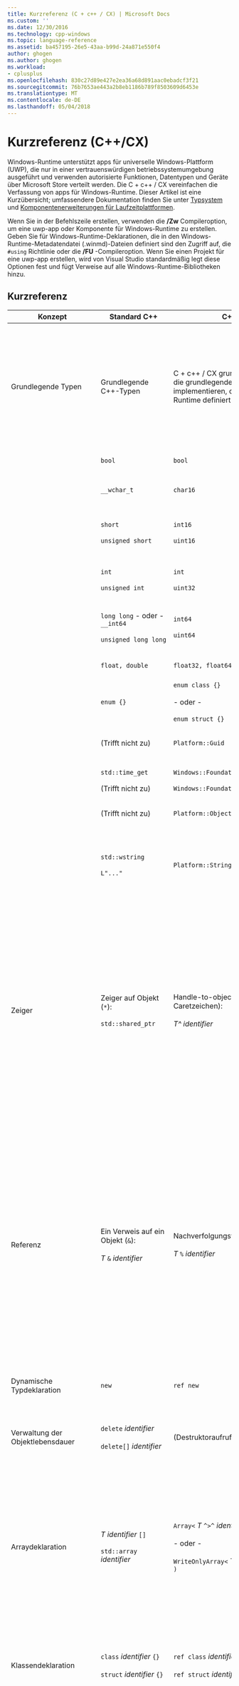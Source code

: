 ```yaml
---
title: Kurzreferenz (C + c++ / CX) | Microsoft Docs
ms.custom: ''
ms.date: 12/30/2016
ms.technology: cpp-windows
ms.topic: language-reference
ms.assetid: ba457195-26e5-43aa-b99d-24a871e550f4
author: ghogen
ms.author: ghogen
ms.workload:
- cplusplus
ms.openlocfilehash: 830c27d89e427e2ea36a68d891aac0ebadcf3f21
ms.sourcegitcommit: 76b7653ae443a2b8eb1186b789f8503609d6453e
ms.translationtype: MT
ms.contentlocale: de-DE
ms.lasthandoff: 05/04/2018
---
```

# <a name="quick-reference-ccx"></a>Kurzreferenz (C++/CX)
Windows-Runtime unterstützt apps für universelle Windows-Plattform (UWP), die nur in einer vertrauenswürdigen betriebssystemumgebung ausgeführt und verwenden autorisierte Funktionen, Datentypen und Geräte über Microsoft Store verteilt werden. Die C + c++ / CX vereinfachen die Verfassung von apps für Windows-Runtime. Dieser Artikel ist eine Kurzübersicht; umfassendere Dokumentation finden Sie unter [Typsystem](../cppcx/type-system-c-cx.md) und [Komponentenerweiterungen für Laufzeitplattformen](http://go.microsoft.com/fwlink/p/?linkid=228720).  
  
 Wenn Sie in der Befehlszeile erstellen, verwenden die **/Zw** Compileroption, um eine uwp-app oder Komponente für Windows-Runtime zu erstellen. Geben Sie für Windows-Runtime-Deklarationen, die in den Windows-Runtime-Metadatendatei (.winmd)-Dateien definiert sind den Zugriff auf, die `#using` Richtlinie oder die **/FU** -Compileroption. Wenn Sie einen Projekt für eine uwp-app erstellen, wird von Visual Studio standardmäßig legt diese Optionen fest und fügt Verweise auf alle Windows-Runtime-Bibliotheken hinzu.  
  
## <a name="quick-reference"></a>Kurzreferenz  
  
|Konzept|Standard C++|C++/CX|Hinweise|  
|-------------|--------------------|------------------------------------------------------------------|-------------|  
|Grundlegende Typen|Grundlegende C++-Typen|C + c++ / CX grundlegenden Typen, die grundlegende Typen implementieren, die in Windows-Runtime definiert sind.|Die `default` -Namespace enthält C + c++ / CX integrierte grundlegende Typen. Der Compiler implizit ordnet C + c++ / CX grundlegende Typen zu Standard-c++-Typen.<br /><br /> Die `Platform` -Familie von Namespaces enthält Typen, die grundlegenden Windows-Runtime-Typen implementieren.|  
||`bool`|`bool`|Ein 8-Bit-boolescher Wert.|  
||`__wchar_t`|`char16`|Ein nicht numerischer 16-Bit-Wert, der einen Unicode-Codepunkt (UTF-16) darstellt.|  
||`short`<br /><br /> `unsigned short`|`int16`<br /><br /> `uint16`|Eine 16-Bit-Ganzzahl mit Vorzeichen.<br /><br /> Eine 16-Bit-Ganzzahl ohne Vorzeichen.|  
||`int`<br /><br /> `unsigned int`|`int`<br /><br /> `uint32`|Eine 32-Bit-Ganzzahl mit Vorzeichen.<br /><br /> Eine 32-Bit-Ganzzahl ohne Vorzeichen.|  
||`long long` - oder - `__int64`<br /><br /> `unsigned long long`|`int64`<br /><br /> `uint64`|Eine 64-Bit-Ganzzahl mit Vorzeichen.<br /><br /> Eine 64-Bit-Ganzzahl ohne Vorzeichen.|  
||`float, double`|`float32, float64`|Eine 32-Bit- oder 64-Bit-IEEE 754-Gleitkommazahl.|  
||`enum {}`|`enum class {}`<br /><br /> - oder - <br /><br /> `enum struct {}`|Eine 32-Bit-Enumeration.|  
||(Trifft nicht zu)|`Platform::Guid`|Ein nicht numerischer 128-Bit-Wert (eine GUID) im `Platform` -Namespace.|  
||`std::time_get`|`Windows::Foundation::DateTime`|Eine Datum/Uhrzeit-Struktur.|  
||(Trifft nicht zu)|`Windows::Foundation::TimeSpan`|Eine TimeSpan-Struktur.|  
||(Trifft nicht zu)|`Platform::Object^`|Der Verweis gezählte Basisobjekt in der C++-Ansicht der Windows-Runtime-Typsystem.|  
||`std::wstring`<br /><br /> `L"..."`|`Platform::String^`|`Platform::String^` ist eine nach Verweis gezählte, unveränderliche Sequenz von Unicode-Zeichen, die Text darstellt.|  
|Zeiger|Zeiger auf Objekt (`*`):<br /><br /> `std::shared_ptr`|Handle-to-object (`^`, steht für Caretzeichen):<br /><br /> *T^ identifier*|Alle Windows-Runtime-Klassen werden mit dem Handle-to-Object-Modifizierer deklariert. Auf Member des Objekts wird mit dem Klassenmemberzugriffs-Operator Pfeil (`->`) zugegriffen.<br /><br /> Die Modifizierer Hat, bedeutet "Zeiger auf ein Windows-Runtime-Objekt, das automatisch Verweis gezählt." Genauer gesagt, deklariert "handle-to-object", dass der Compiler Code einfügen soll, um den Verweiszählerwert des Objekts automatisch zu verwalten und das Objekt zu löschen, wenn der Verweiszähler Null ist.|  
|Referenz|Ein Verweis auf ein Objekt (`&`):<br /><br /> *T* `&` *identifier*|Nachverfolgungsverweis (`%`):<br /><br /> *T* `%` *identifier*|Nur Windows-Runtime, die Typen deklariert werden können, mit dem Modifizierer zu verweisen. Auf Member des Objekts wird mit dem Klassenmemberzugriffs-Operator Punkt (`.`) zugegriffen.<br /><br /> Der Nachverfolgungsverweis bedeutet "einen Verweis auf ein Windows-Runtime-Objekt, das automatisch einen Verweiszähler auf." Genauer gesagt, deklariert ein Nachverfolgungsverweis, dass der Compiler Code einfügen soll, um den Verweiszählerwert des Objekts automatisch zu verwalten und das Objekt zu löschen, wenn der Verweiszähler Null ist.|  
|Dynamische Typdeklaration|`new`|`ref new`|Ordnet ein Windows-Runtime-Objekt und gibt ein Handle auf das Objekt.|  
|Verwaltung der Objektlebensdauer|`delete` *identifier*<br /><br /> `delete[]`  *identifier*|(Destruktoraufruf.)|Die Lebensdauer wird durch Verweiszählung bestimmt. Ein Löschaufruf startet den Destruktor und gibt selbst keinen Speicherplatz frei.|  
|Arraydeklaration|*T  identifier* `[]`<br /><br /> `std::array` *identifier*|`Array<` *T* `^>^` *identifier* `(` *size* `)`<br /><br /> - oder - <br /><br /> `WriteOnlyArray<` *T* `^>`  *identifier* `(` *size* `)`|Deklariert ein eindimensionales bearbeitbares oder schreibgeschütztes Array vom Typ T^. Das Array selbst ist auch ein nach Verweis gezähltes Objekt, das mit dem handle-to-object-Modifizierer deklariert werden muss.<br /><br /> (Arraydeklarationen verwenden eine Vorlagenheaderklasse, die im `Platform` -Namespace ist.)|  
|Klassendeklaration|`class`  *identifier* `{}`<br /><br /> `struct` *identifier* `{}`|`ref class` *identifier* `{}`<br /><br /> `ref struct` *identifier* `{}`|Deklariert eine Laufzeitklasse mit privater Standardbarrierefreiheit.<br /><br /> Deklariert eine Laufzeitklasse mit öffentlicher Standardbarrierefreiheit.|  
|Strukturdeklaration|`struct` *identifier* `{}`<br /><br /> (d. h. eine POD-Struktur (Plain Old Data))|`value class` *identifier* `{}`<br /><br /> `value struct` *identifier* `{}`|Deklariert eine POD-Struktur mit privater Standardbarrierefreiheit.<br /><br /> Eine Wertklasse kann in Windows-Metadaten dargestellt werden, eine Standard-C++-Klasse hingegen nicht.<br /><br /> Deklariert eine POD-Struktur mit öffentlicher Standardbarrierefreiheit.<br /><br /> Eine Wertstruktur kann in Windows-Metadaten dargestellt werden, eine Standard-C++-Struktur hingegen nicht.|  
|Schnittstellendeklaration|Abstrakte Klasse, die nur rein virtuelle Funktionen enthält.|`interface class` *identifier* `{}`<br /><br /> `interface struct` *identifier* `{}`|Deklariert eine Schnittstelle mit privater Standardbarrierefreiheit.<br /><br /> Deklariert eine Schnittstelle mit öffentlicher Standardbarrierefreiheit.|  
|delegate|`std::function`|`public delegate` *Rückgabetyp* *delegate-type-identifier* `(` *[Parameter]* `);`|Deklariert ein Objekt, das wie ein Funktionsaufruf aufgerufen werden kann.|  
|event|(Trifft nicht zu)|`event` *delegate-type-identifier* *event-identifier* `;`<br /><br /> *delegate-type-identifier* *delegate-identifier* = `ref new`*delegate-type-identifier*`( this`*[, Parameter]*`);`<br /><br /> *event-identifier* `+=` *delegate-identifier* `;`<br /><br /> - oder - <br /><br /> `EventRegistrationToken` *token-identifier* = *obj*`.`*event-identifier*`+=`*delegate-identifier*`;`<br /><br /> - oder - <br /><br /> `auto` *Token-Identifier* = *Obj*. *Ereignisbezeichner*`::add(`*Delegaten-Bezeichner*`);`<br /><br /> *obj* `.` *event-identifier* `-=` *token-identifier* `;`<br /><br /> - oder - <br /><br /> *obj* `.` *event-identifier* `::remove(` *token-identifier* `);`|Deklariert ein Ereignisobjekt, das eine Ereignishandlerauflistung (Delegaten) speichert, die beim Auftreten eines Ereignisses aufgerufen wird.<br /><br /> Erstellt einen Ereignishandler.<br /><br /> Fügt einen Ereignishandler hinzu.<br /><br /> Wenn ein Ereignishandler hinzugefügt wird, wird ein Ereignistoken (*token-identifier*) zurückgegeben. Falls Sie den Ereignishandler explizit entfernen möchten, müssen Sie das Ereignistoken für die spätere Verwendung speichern.<br /><br /> Entfernt einen Ereignishandler.<br /><br /> Um einen Ereignishandler zu entfernen, müssen Sie das Ereignistoken angeben, das Sie beim Hinzufügen des Ereignishandlers gespeichert haben.|  
|property|(Trifft nicht zu)|`property` *T* *identifier*;<br /><br /> `property` *T* *identifier* `[` *Index* `];`<br /><br /> `property` *T* `default[` *Index* `];`|Deklariert, dass auf eine Klassen- oder eine Objektmemberfunktion mit derselben Syntax zugegriffen wird, die für den Zugriff auf einen Datenmember oder ein indiziertes Arrayelement verwendet wurde.<br /><br /> Deklariert eine Eigenschaft in einer Klassen- oder Objektmemberfunktion.<br /><br /> Deklariert eine indizierte Eigenschaft in einer Objektmemberfunktion.<br /><br /> Deklariert eine indizierte Eigenschaft in einer Klassenmemberfunktion.|  
|Parametrisierte Typen|Vorlagen|`generic <typename` *T* `> interface class` *identifier* `{}`<br /><br /> `generic <typename` *T* `> delegate` *[Rückgabetyp]* *delegate-identifier* `() {}`|Deklariert eine parametrisierte Schnittstellenklasse.<br /><br /> Deklariert einen parametrisierten Delegaten.|  
|Auf NULL festlegbare Werttypen|`boost::optional<T>`|[Platform:: ibox \<T >](../cppcx/platform-ibox-interface.md)|Ermöglicht, dass Variablen von skalaren Typen und Wertstrukturen einen Wert von `nullptr`aufweisen.|  
  
## <a name="see-also"></a>Siehe auch  
 [Visual C++-Sprachreferenz](../cppcx/visual-c-language-reference-c-cx.md)